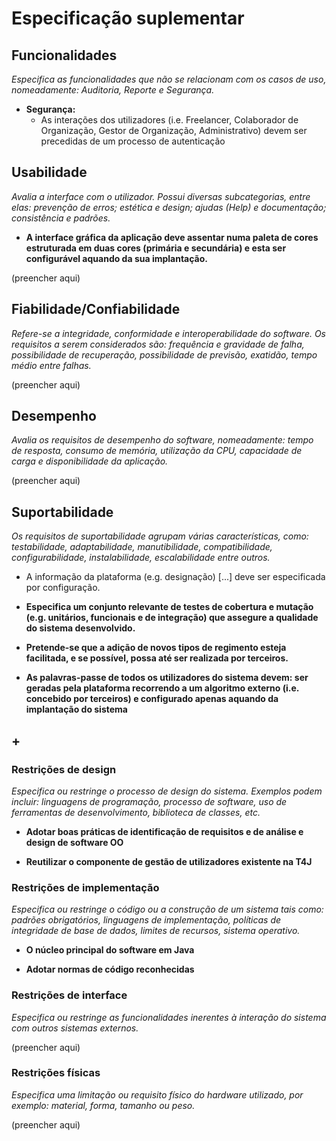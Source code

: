 # Especificação suplementar

## Funcionalidades

*Especifica as funcionalidades que não se relacionam com os casos de
uso, nomeadamente: Auditoria, Reporte e Segurança.*


-  **Segurança:**
    * As interações dos utilizadores (i.e. Freelancer, Colaborador de Organização, Gestor de Organização, Administrativo) devem ser precedidas de um processo de autenticação



## Usabilidade

*Avalia a interface com o utilizador. Possui diversas subcategorias,
entre elas: prevenção de erros; estética e design; ajudas (Help) e
documentação; consistência e padrões.*

- **A interface gráfica da aplicação deve assentar numa paleta de cores estruturada em duas cores (primária e secundária) e esta ser configurável aquando  da  sua  implantação.**

(preencher aqui)

## Fiabilidade/Confiabilidade
*Refere-se a integridade, conformidade e interoperabilidade do software. Os requisitos a serem considerados são: frequência e gravidade de falha, possibilidade de recuperação, possibilidade de previsão, exatidão, tempo médio entre falhas.*

(preencher aqui)

## Desempenho
*Avalia os requisitos de desempenho do software, nomeadamente: tempo de resposta, consumo de memória, utilização da CPU, capacidade de carga e disponibilidade da aplicação.*

(preencher aqui)

## Suportabilidade
*Os requisitos de suportabilidade agrupam várias características, como:
testabilidade, adaptabilidade, manutibilidade, compatibilidade,
configurabilidade, instalabilidade, escalabilidade entre outros.*

* A informação da plataforma (e.g. designação) [...] deve ser especificada por configuração.

- **Especifica  um  conjunto relevante de testes  de  cobertura  e  mutação  (e.g. unitários,  funcionais  e  de  integração) que  assegure  a  qualidade  do  sistema desenvolvido.**

- **Pretende-se que a adição de novos tipos de regimento esteja facilitada, e se possível, possa até ser realizada por terceiros.**

- **As palavras-passe de todos os utilizadores do sistema devem: ser  geradas pela  plataforma  recorrendo  a  um  algoritmo  externo  (i.e. concebido por terceiros) e configurado apenas aquando da implantação do sistema**

## +

### Restrições de design

*Especifica ou restringe o processo de design do sistema. Exemplos podem incluir: linguagens de programação, processo de software, uso de ferramentas de desenvolvimento, biblioteca de classes, etc.*


- **Adotar boas práticas de identificação de requisitos e de análise e design de software OO**

- **Reutilizar o componente de gestão de utilizadores existente na T4J**


### Restrições de implementação

*Especifica ou restringe o código ou a construção de um sistema tais
como: padrões obrigatórios, linguagens de implementação, políticas de
integridade de base de dados, limites de recursos, sistema operativo.*


-   **O núcleo principal do software em Java**

- **Adotar normas de código reconhecidas**

### Restrições de interface

*Especifica ou restringe as funcionalidades inerentes à interação do
sistema com outros sistemas externos.*

(preencher aqui)

### Restrições físicas

*Especifica uma limitação ou requisito físico do hardware utilizado, por
exemplo: material, forma, tamanho ou peso.*

(preencher aqui)
